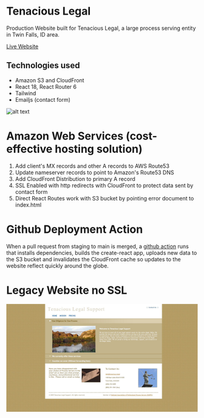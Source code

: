 # Tenacious Legal

Production Website built for Tenacious Legal, a large process serving entity in Twin Falls, ID area.

[Live Website](https://github.com/facebook/create-react-app)

## Technologies used

  - Amazon S3 and CloudFront
  - React 18, React Router 6
  - Tailwind
  - Emailjs (contact form)


![alt text](/src/images/pdemo3.gif "Demo")

# Amazon Web Services (cost-effective hosting solution)

1. Add client's MX records and other A records to AWS Route53
2. Update nameserver records to point to Amazon's Route53 DNS
3. Add CloudFront Distribution to primary A record
4. SSL Enabled with http redirects with CloudFront to protect data sent by contact form
5. Direct React Routes work with S3 bucket by pointing error document to index.html

# Github Deployment Action

  When a pull request from staging to main is merged, a [github action](https://github.com/patrick-misner/tenacious-legal/blob/main/.github/workflows/deploy.yml) runs that installs dependencies, builds the create-react app, uploads new data to the S3 bucket and invalidates the CloudFront cache so updates to the website reflect quickly around the globe.

# Legacy Website no SSL

![alt text](/src/images/legacy.jpg "Legacy Website")

